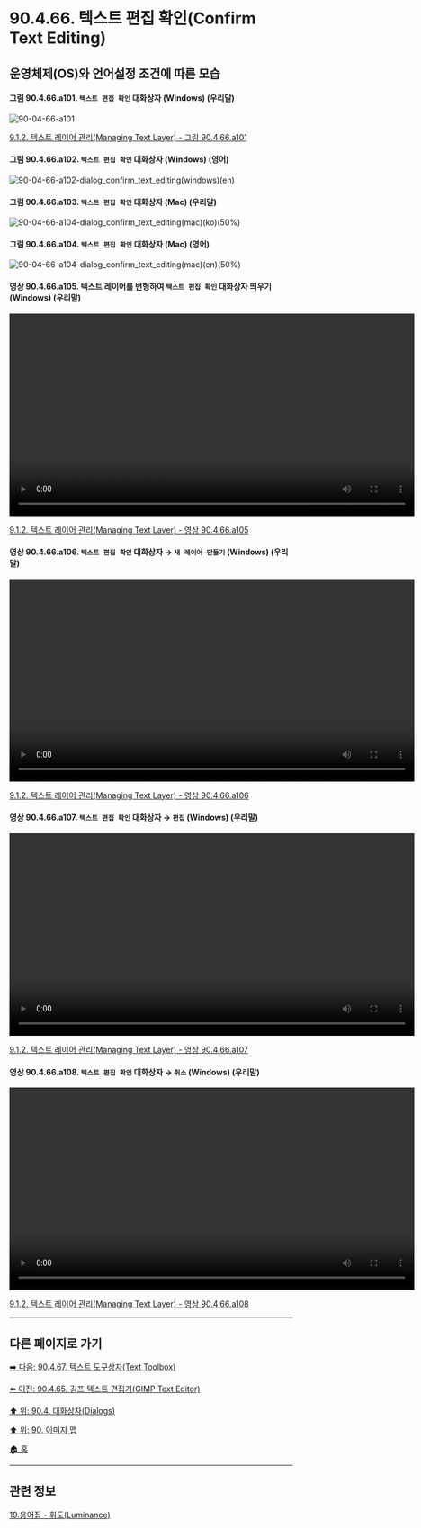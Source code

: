 # 90.4.66. 텍스트 편집 확인(Confirm Text Editing)
## 운영체제(OS)와 언어설정 조건에 따른 모습

<a id="90-04-66-a101"></a>

#### 그림 90.4.66.a101. `텍스트 편집 확인` 대화상자 (Windows) (우리말)
![90-04-66-a101](https://github.com/wonder13662/gimp/assets/15767104/d82593ac-48e6-4939-a096-e4be7ab09f71)

[9.1.2. 텍스트 레이어 관리(Managing Text Layer) - 그림 90.4.66.a101](./09-01-02-managing_text_layer.md#90-04-66-a101)

<a id="90-04-66-a102"></a>

#### 그림 90.4.66.a102. `텍스트 편집 확인` 대화상자 (Windows) (영어)
![90-04-66-a102-dialog_confirm_text_editing(windows)(en)](https://github.com/wonder13662/gimp/assets/15767104/2cfa273c-3cd1-48e6-a9ad-1f170e87cb94)

#### 그림 90.4.66.a103. `텍스트 편집 확인` 대화상자 (Mac) (우리말)
![90-04-66-a104-dialog_confirm_text_editing(mac)(ko)(50%)](https://github.com/wonder13662/gimp/assets/15767104/5c29b966-9fd1-4e2e-bea1-8bd43803cd8f)

#### 그림 90.4.66.a104. `텍스트 편집 확인` 대화상자 (Mac) (영어)
![90-04-66-a104-dialog_confirm_text_editing(mac)(en)(50%)](https://github.com/wonder13662/gimp/assets/15767104/414ba61c-4b19-4ae1-8ed0-add3af1a0e07)

<a id="90-04-66-a105"></a>

#### 영상 90.4.66.a105. 텍스트 레이어를 변형하여 `텍스트 편집 확인` 대화상자 띄우기 (Windows) (우리말)
<video controls="controls" width="720" src="https://github.com/wonder13662/gimp/assets/15767104/5607b421-5301-4cf7-9505-3fb0516b8850"></video>

[9.1.2. 텍스트 레이어 관리(Managing Text Layer) - 영상 90.4.66.a105](./09-01-02-managing_text_layer.md#90-04-66-a105)

<a id="90-04-66-a106"></a>

#### 영상 90.4.66.a106. `텍스트 편집 확인` 대화상자 → `새 레이어 만들기` (Windows) (우리말)
<video controls="controls" width="720" src="https://github.com/wonder13662/gimp/assets/15767104/58174c32-aca6-40fb-8a43-6365dce7cb08"></video>

[9.1.2. 텍스트 레이어 관리(Managing Text Layer) - 영상 90.4.66.a106](./09-01-02-managing_text_layer.md#90-04-66-a106)

<a id="90-04-66-a107"></a>

#### 영상 90.4.66.a107. `텍스트 편집 확인` 대화상자 → `편집` (Windows) (우리말)
<video controls="controls" width="720" src="https://github.com/wonder13662/gimp/assets/15767104/27bac218-9775-4b41-a01a-d74ca0464d37"></video>

[9.1.2. 텍스트 레이어 관리(Managing Text Layer) - 영상 90.4.66.a107](./09-01-02-managing_text_layer.md#90-04-66-a107)

<a id="90-04-66-a108"></a>

#### 영상 90.4.66.a108. `텍스트 편집 확인` 대화상자 → `취소` (Windows) (우리말)
<video controls="controls" width="720" src="https://github.com/wonder13662/gimp/assets/15767104/581eb616-4bd8-4fa1-873e-9dab1cd96320"></video>

[9.1.2. 텍스트 레이어 관리(Managing Text Layer) - 영상 90.4.66.a108](./09-01-02-managing_text_layer.md#90-04-66-a108)

***

## 다른 페이지로 가기
[➡️ 다음: 90.4.67. 텍스트 도구상자(Text Toolbox)](./90-04-67-text_toolbox.md)

[⬅️ 이전: 90.4.65. 김프 텍스트 편집기(GIMP Text Editor)](./90-04-65-gimp_text_editor.md)

[⬆️ 위: 90.4. 대화상자(Dialogs)](./90-04-00-dialogs.md)

[⬆️ 위: 90. 이미지 맵](./90-00-image-map.md)

[🏠 홈](./00-home.md)

***

## 관련 정보

[19.용어집 - 휘도(Luminance)](./19-glossaryx-luminance.md)